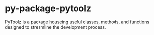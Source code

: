 # py-package-pytoolz

PyToolz is a package houseing useful classes, methods, and functions designed
to streamline the development process.
